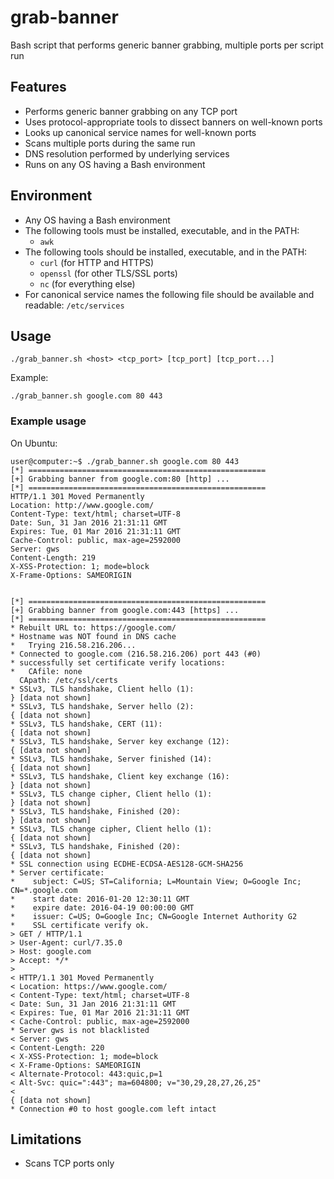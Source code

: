 # grab-banner
Bash script that performs generic banner grabbing, multiple ports per script run


## Features
* Performs generic banner grabbing on any TCP port
* Uses protocol-appropriate tools to dissect banners on well-known ports
* Looks up canonical service names for well-known ports
* Scans multiple ports during the same run
* DNS resolution performed by underlying services
* Runs on any OS having a Bash environment


## Environment
* Any OS having a Bash environment
* The following tools must be installed, executable, and in the PATH:
    * `awk`
* The following tools should be installed, executable, and in the PATH:
    * `curl` (for HTTP and HTTPS)
    * `openssl` (for other TLS/SSL ports)
    * `nc` (for everything else)
* For canonical service names the following file should be available and readable:  `/etc/services`


## Usage
```
./grab_banner.sh <host> <tcp_port> [tcp_port] [tcp_port...]
```
Example:
```
./grab_banner.sh google.com 80 443
```


### Example usage
On Ubuntu:
```
user@computer:~$ ./grab_banner.sh google.com 80 443
[*] =====================================================
[+] Grabbing banner from google.com:80 [http] ...
[*] =====================================================
HTTP/1.1 301 Moved Permanently
Location: http://www.google.com/
Content-Type: text/html; charset=UTF-8
Date: Sun, 31 Jan 2016 21:31:11 GMT
Expires: Tue, 01 Mar 2016 21:31:11 GMT
Cache-Control: public, max-age=2592000
Server: gws
Content-Length: 219
X-XSS-Protection: 1; mode=block
X-Frame-Options: SAMEORIGIN


[*] =====================================================
[+] Grabbing banner from google.com:443 [https] ...
[*] =====================================================
* Rebuilt URL to: https://google.com/
* Hostname was NOT found in DNS cache
*   Trying 216.58.216.206...
* Connected to google.com (216.58.216.206) port 443 (#0)
* successfully set certificate verify locations:
*   CAfile: none
  CApath: /etc/ssl/certs
* SSLv3, TLS handshake, Client hello (1):
} [data not shown]
* SSLv3, TLS handshake, Server hello (2):
{ [data not shown]
* SSLv3, TLS handshake, CERT (11):
{ [data not shown]
* SSLv3, TLS handshake, Server key exchange (12):
{ [data not shown]
* SSLv3, TLS handshake, Server finished (14):
{ [data not shown]
* SSLv3, TLS handshake, Client key exchange (16):
} [data not shown]
* SSLv3, TLS change cipher, Client hello (1):
} [data not shown]
* SSLv3, TLS handshake, Finished (20):
} [data not shown]
* SSLv3, TLS change cipher, Client hello (1):
{ [data not shown]
* SSLv3, TLS handshake, Finished (20):
{ [data not shown]
* SSL connection using ECDHE-ECDSA-AES128-GCM-SHA256
* Server certificate:
* 	 subject: C=US; ST=California; L=Mountain View; O=Google Inc; CN=*.google.com
* 	 start date: 2016-01-20 12:30:11 GMT
* 	 expire date: 2016-04-19 00:00:00 GMT
* 	 issuer: C=US; O=Google Inc; CN=Google Internet Authority G2
* 	 SSL certificate verify ok.
> GET / HTTP/1.1
> User-Agent: curl/7.35.0
> Host: google.com
> Accept: */*
> 
< HTTP/1.1 301 Moved Permanently
< Location: https://www.google.com/
< Content-Type: text/html; charset=UTF-8
< Date: Sun, 31 Jan 2016 21:31:11 GMT
< Expires: Tue, 01 Mar 2016 21:31:11 GMT
< Cache-Control: public, max-age=2592000
* Server gws is not blacklisted
< Server: gws
< Content-Length: 220
< X-XSS-Protection: 1; mode=block
< X-Frame-Options: SAMEORIGIN
< Alternate-Protocol: 443:quic,p=1
< Alt-Svc: quic=":443"; ma=604800; v="30,29,28,27,26,25"
< 
{ [data not shown]
* Connection #0 to host google.com left intact
```

## Limitations

* Scans TCP ports only
